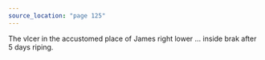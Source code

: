 ```yaml
---
source_location: "page 125"
---
```

The vlcer in the accustomed place of James right lower … inside brak after 5
days riping.
